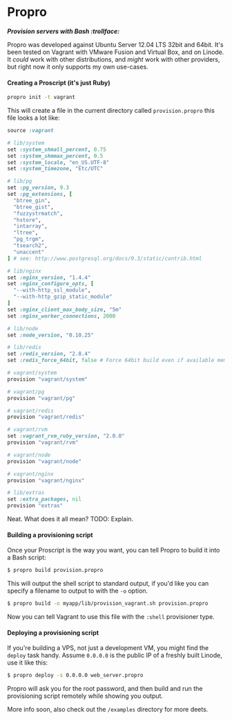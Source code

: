 # Propro

_**Provision servers with Bash :trollface:**_

Propro was developed against Ubuntu Server 12.04 LTS 32bit and 64bit. It's been tested on Vagrant with VMware Fusion and Virtual Box, and on Linode. It _could_ work with other distributions, and _might_ work with other providers, but right now it only supports my own use-cases.

#### Creating a Proscript (it's just Ruby)

```sh
propro init -t vagrant
```

This will create a file in the current directory called `provision.propro` this file looks a lot like:

```ruby
source :vagrant

# lib/system
set :system_shmall_percent, 0.75
set :system_shmmax_percent, 0.5
set :system_locale, "en_US.UTF-8"
set :system_timezone, "Etc/UTC"

# lib/pg
set :pg_version, 9.3
set :pg_extensions, [
  "btree_gin",
  "btree_gist",
  "fuzzystrmatch",
  "hstore",
  "intarray",
  "ltree",
  "pg_trgm",
  "tsearch2",
  "unaccent"
] # see: http://www.postgresql.org/docs/9.3/static/contrib.html

# lib/nginx
set :nginx_version, "1.4.4"
set :nginx_configure_opts, [
  "--with-http_ssl_module",
  "--with-http_gzip_static_module"
]
set :nginx_client_max_body_size, "5m"
set :nginx_worker_connections, 2000

# lib/node
set :node_version, "0.10.25"

# lib/redis
set :redis_version, "2.8.4"
set :redis_force_64bit, false # Force 64bit build even if available memory is lte 4GiB

# vagrant/system
provision "vagrant/system"

# vagrant/pg
provision "vagrant/pg"

# vagrant/redis
provision "vagrant/redis"

# vagrant/rvm
set :vagrant_rvm_ruby_version, "2.0.0"
provision "vagrant/rvm"

# vagrant/node
provision "vagrant/node"

# vagrant/nginx
provision "vagrant/nginx"

# lib/extras
set :extra_packages, nil
provision "extras"
```

Neat. What does it all mean? TODO: Explain.

#### Building a provisioning script

Once your Proscript is the way you want, you can tell Propro to build it into a Bash script:

```sh
$ propro build provision.propro
```

This will output the shell script to standard output, if you'd like you can specify a filename to output to with the `-o` option.

```sh
$ propro build -o myapp/lib/provision_vagrant.sh provision.propro
```

Now you can tell Vagrant to use this file with the `:shell` provisioner type.

#### Deploying a provisioning script

If you're building a VPS, not just a development VM, you might find the `deploy` task handy. Assume `0.0.0.0` is the public IP of a freshly built Linode, use it like this:

```sh
$ propro deploy -s 0.0.0.0 web_server.propro
```

Propro will ask you for the root password, and then build and run the provisioning script remotely while showing you output.

More info soon, also check out the `/examples` directory for more deets.
